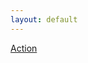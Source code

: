 ```yaml
---
layout: default
---
```


<div class="btn-group">
<a class="btn dropdown-toggle" data-toggle="dropdown" href="#">
Action
<span class="caret"></span>
</a>
<ul class="dropdown-menu">
<!-- dropdown menu links -->
</ul>
</div>